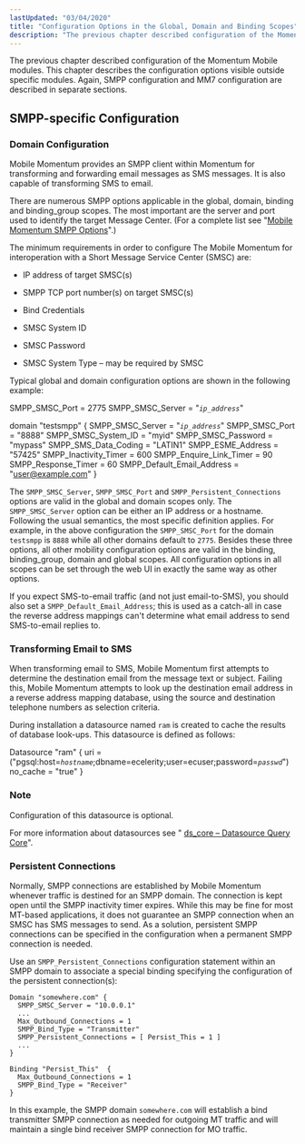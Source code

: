 ```yaml
---
lastUpdated: "03/04/2020"
title: "Configuration Options in the Global, Domain and Binding Scopes"
description: "The previous chapter described configuration of the Momentum Mobile modules This chapter describes the configuration options visible outside specific modules Again SMPP configuration and MM 7 configuration are described in separate sections Mobile Momentum provides an SMPP client within Momentum for transforming and forwarding email messages as SMS messages It..."
---
```



The previous chapter described configuration of the Momentum Mobile modules. This chapter describes the configuration options visible outside specific modules. Again, SMPP configuration and MM7 configuration are described in separate sections.

## <a name="quickmob.smpp.specific"></a> SMPP-specific Configuration

### <a name="quickmob.config.domain"></a> Domain Configuration

Mobile Momentum provides an SMPP client within Momentum for transforming and forwarding email messages as SMS messages. It is also capable of transforming SMS to email.

There are numerous SMPP options applicable in the global, domain, binding and binding_group scopes. The most important are the server and port used to identify the target Message Center. (For a complete list see "[Mobile Momentum SMPP Options](/momentum/mobile/mobile-reference/mobility-smpp-options)".)

The minimum requirements in order to configure The Mobile Momentum for interoperation with a Short Message Service Center (SMSC) are:

*   IP address of target SMSC(s)

*   SMPP TCP port number(s) on target SMSC(s)

*   Bind Credentials

*   SMSC System ID

*   SMSC Password

*   SMSC System Type – may be required by SMSC

Typical global and domain configuration options are shown in the following example:

<a name="mobility.domain.configuration"></a> 


SMPP_SMSC_Port = 2775
SMPP_SMSC_Server = "*`ip_address`*"

domain "testsmpp" {
  SMPP_SMSC_Server  = "*`ip_address`*"
  SMPP_SMSC_Port = "8888"
  SMPP_SMSC_System_ID = "myid"
  SMPP_SMSC_Password = "mypass"
  SMPP_SMS_Data_Coding = "LATIN1"
  SMPP_ESME_Address = "57425"
  SMPP_Inactivity_Timer = 600
  SMPP_Enquire_Link_Timer = 90
  SMPP_Response_Timer = 60
  SMPP_Default_Email_Address = "user@example.com"
}

The `SMPP_SMSC_Server`, `SMPP_SMSC_Port` and `SMPP_Persistent_Connections` options are valid in the global and domain scopes only. The `SMPP_SMSC_Server` option can be either an IP address or a hostname. Following the usual semantics, the most specific definition applies. For example, in the above configuration the `SMPP_SMSC_Port` for the domain `testsmpp` is `8888` while all other domains default to `2775`. Besides these three options, all other mobility configuration options are valid in the binding, binding_group, domain and global scopes. All configuration options in all scopes can be set through the web UI in exactly the same way as other options.

If you expect SMS-to-email traffic (and not just email-to-SMS), you should also set a `SMPP_Default_Email_Address`; this is used as a catch-all in case the reverse address mappings can't determine what email address to send SMS-to-email replies to.

### <a name="quickmob.ram.ds"></a> Transforming Email to SMS

When transforming email to SMS, Mobile Momentum first attempts to determine the destination email from the message text or subject. Failing this, Mobile Momentum attempts to look up the destination email address in a reverse address mapping database, using the source and destination telephone numbers as selection criteria.

During installation a datasource named `ram` is created to cache the results of database look-ups. This datasource is defined as follows:

<a name="quickmob.example.ram.ds"></a> 


Datasource "ram" {
  uri =
  ("pgsql:host=*`hostname`*;dbname=ecelerity;user=ecuser;password=*`passwd`*")
  no_cache = "true"
}

### Note

Configuration of this datasource is optional.

For more information about datasources see " [ds_core – Datasource Query Core](/momentum/3/3-reference/3-reference-modules-ds-core)".

### <a name="quickmob.persistent.connections"></a> Persistent Connections

Normally, SMPP connections are established by Mobile Momentum whenever traffic is destined for an SMPP domain. The connection is kept open until the SMPP inactivity timer expires. While this may be fine for most MT-based applications, it does not guarantee an SMPP connection when an SMSC has SMS messages to send. As a solution, persistent SMPP connections can be specified in the configuration when a permanent SMPP connection is needed.

Use an `SMPP_Persistent_Connections` configuration statement within an SMPP domain to associate a special binding specifying the configuration of the persistent connection(s):

<a name="quickmob.example.smpp_persistent"></a> 


```
Domain "somewhere.com" {
  SMPP_SMSC_Server = "10.0.0.1"
  ...
  Max_Outbound_Connections = 1
  SMPP_Bind_Type = "Transmitter"
  SMPP_Persistent_Connections = [ Persist_This = 1 ]
  ...
}

Binding "Persist_This"  {
  Max_Outbound_Connections = 1
  SMPP_Bind_Type = "Receiver"
}
```

In this example, the SMPP domain `somewhere.com` will establish a bind transmitter SMPP connection as needed for outgoing MT traffic and will maintain a single bind receiver SMPP connection for MO traffic.